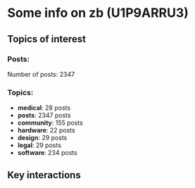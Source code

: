 # Some info on zb (U1P9ARRU3)


## Topics of interest

### Posts: 

Number of posts: 2347

### Topics:

* __medical__: 28 posts
* __posts__: 2347 posts
* __community__: 155 posts
* __hardware__: 22 posts
* __design__: 29 posts
* __legal__: 29 posts
* __software__: 234 posts

## Key interactions 

